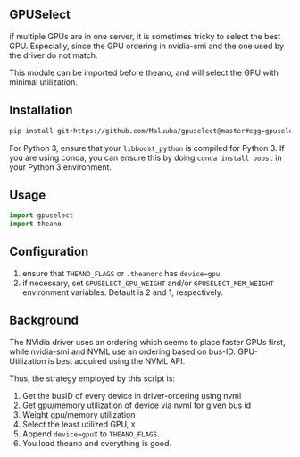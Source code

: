 GPUSelect
---------

if multiple GPUs are in one server, it is sometimes tricky to select the best
GPU. Especially, since the GPU ordering in nvidia-smi and the one used by the
driver do not match.

This module can be imported before theano, and will select the GPU with minimal
utilization.


Installation
------------

```bash
pip install git+https://github.com/Maluuba/gpuselect@master#egg=gpuselect
```

For Python 3, ensure that your `libboost_python` is compiled for Python 3.
If you are using conda, you can ensure this by doing `conda install boost` in
your Python 3 environment.


Usage
-----

```python
import gpuselect
import theano
```

Configuration
-------------

1. ensure that `THEANO_FLAGS` or `.theanorc` has `device=gpu`
2. if necessary, set `GPUSELECT_GPU_WEIGHT` and/or `GPUSELECT_MEM_WEIGHT`
   environment variables. Default is 2 and 1, respectively.


Background
----------

The NVidia driver uses an ordering which seems to place faster GPUs first,
while nvidia-smi and NVML use an ordering based on bus-ID.
GPU-Utilization is best acquired using the NVML API.

Thus, the strategy employed by this script is:

1. Get the busID of every device in driver-ordering using nvml
2. Get gpu/memory utilization of device via nvml for given bus id
3. Weight gpu/memory utilization
4. Select the least utilized GPU, `X`
5. Append `device=gpuX` to `THEANO_FLAGS`.
6. You load theano and everything is good.
